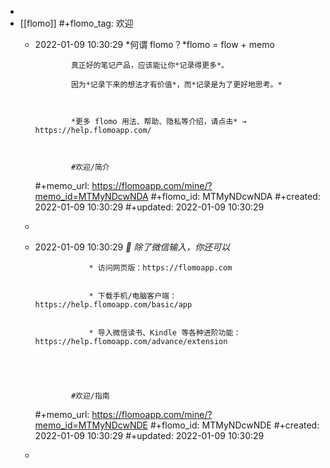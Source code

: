 -
- [[flomo]]
  #+flomo_tag: 欢迎
	- 2022-01-09 10:30:29
	   *何谓 flomo？*flomo = flow + memo
	  
	              
	  
	              真正好的笔记产品，应该能让你*记录得更多*。
	  
	              因为*记录下来的想法才有价值*，而*记录是为了更好地思考。*
	  
	              
	  
	              *更多 flomo 用法、帮助、隐私等介绍，请点击* → https://help.flomoapp.com/
	  
	              
	  
	              #欢迎/简介
	  #+memo_url: https://flomoapp.com/mine/?memo_id=MTMyNDcwNDA
	  #+flomo_id: MTMyNDcwNDA
	  #+created: 2022-01-09 10:30:29
	  #+updated: 2022-01-09 10:30:29
	-
	- 2022-01-09 10:30:29
	   *🤔 除了微信输入，你还可以*
	  
	              
	  
	              
	                  * 访问网页版：https://flomoapp.com
	  
	  
	                  * 下载手机/电脑客户端：https://help.flomoapp.com/basic/app
	  
	  
	                  * 导入微信读书、Kindle 等各种进阶功能：https://help.flomoapp.com/advance/extension
	  
	  
	              
	              
	  
	              #欢迎/指南
	  #+memo_url: https://flomoapp.com/mine/?memo_id=MTMyNDcwNDE
	  #+flomo_id: MTMyNDcwNDE
	  #+created: 2022-01-09 10:30:29
	  #+updated: 2022-01-09 10:30:29
	-